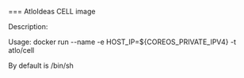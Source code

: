 === AtloIdeas CELL image

Description:

Usage:
docker run --name <name> -e HOST_IP=${COREOS_PRIVATE_IPV4} -t atlo/cell <cmd>

By default <cmd> is /bin/sh
	